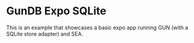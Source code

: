 # GunDB Expo SQLite

This is an example that showcases a basic expo app running GUN (with a SQLite store adapter) and SEA.
